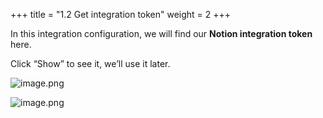 +++
title = "1.2 Get integration token"
weight = 2
+++


In this integration configuration, we will find our **Notion integration token** here.


Click “Show” to see it, we’ll use it later.


![image.png](/images/002-ii-level-1-notion-to-md/001-1-setup-notion-integration/5-907208-image.png)


![image.png](/images/002-ii-level-1-notion-to-md/001-1-setup-notion-integration/5-310087-image.png)


